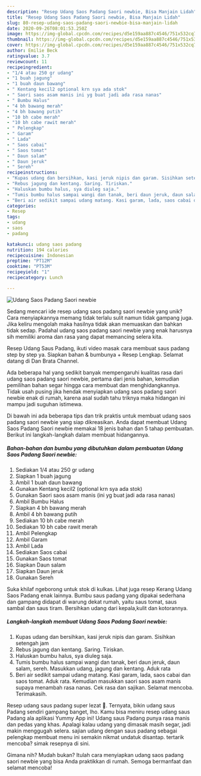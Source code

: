 ```yaml
---
description: "Resep Udang Saos Padang Saori newbie, Bisa Manjain Lidah"
title: "Resep Udang Saos Padang Saori newbie, Bisa Manjain Lidah"
slug: 80-resep-udang-saos-padang-saori-newbie-bisa-manjain-lidah
date: 2020-09-26T08:01:53.250Z
image: https://img-global.cpcdn.com/recipes/d5e159aa887c4546/751x532cq70/udang-saos-padang-saori-newbie-foto-resep-utama.jpg
thumbnail: https://img-global.cpcdn.com/recipes/d5e159aa887c4546/751x532cq70/udang-saos-padang-saori-newbie-foto-resep-utama.jpg
cover: https://img-global.cpcdn.com/recipes/d5e159aa887c4546/751x532cq70/udang-saos-padang-saori-newbie-foto-resep-utama.jpg
author: Emilie Beck
ratingvalue: 3.7
reviewcount: 11
recipeingredient:
- "1/4 atau 250 gr udang"
- "1 buah jagung"
- "1 buah daun bawang"
- " Kentang kecil2 optional krn sya ada stok"
- " Saori saos asam manis ini yg buat jadi ada rasa nanas"
- " Bumbu Halus"
- "4 bh bawang merah"
- "4 bh bawang putih"
- "10 bh cabe merah"
- "10 bh cabe rawit merah"
- " Pelengkap"
- " Garam"
- " Lada"
- " Saos cabai"
- " Saos tomat"
- " Daun salam"
- " Daun jeruk"
- " Sereh"
recipeinstructions:
- "Kupas udang dan bersihkan, kasi jeruk nipis dan garam. Sisihkan setengah jam"
- "Rebus jagung dan kentang. Saring. Tiriskan."
- "Haluskan bumbu halus, sya diuleg saja."
- "Tumis bumbu halus sampai wangi dan tanak, beri daun jeruk, daun salam, sereh. Masukkan udang, jagung dan kentang. Aduk rata"
- "Beri air sedikit sampai udang matang. Kasi garam, lada, saos cabai dan saos tomat. Aduk rata. Kemudian masukkan saori saos asam manis supaya menambah rasa nanas. Cek rasa dan sajikan. Selamat mencoba. Terimakasih."
categories:
- Resep
tags:
- udang
- saos
- padang

katakunci: udang saos padang 
nutrition: 194 calories
recipecuisine: Indonesian
preptime: "PT12M"
cooktime: "PT53M"
recipeyield: "1"
recipecategory: Lunch

---
```



![Udang Saos Padang Saori newbie](https://img-global.cpcdn.com/recipes/d5e159aa887c4546/751x532cq70/udang-saos-padang-saori-newbie-foto-resep-utama.jpg)

Sedang mencari ide resep udang saos padang saori newbie yang unik? Cara menyiapkannya memang tidak terlalu sulit namun tidak gampang juga. Jika keliru mengolah maka hasilnya tidak akan memuaskan dan bahkan tidak sedap. Padahal udang saos padang saori newbie yang enak harusnya sih memiliki aroma dan rasa yang dapat memancing selera kita.

Resep Udang Saus Padang, ikuti video masak cara membuat saus padang step by step ya. Siapkan bahan &amp; bumbunya + Resep Lengkap. Selamat datang di Dan Brata Channel.

Ada beberapa hal yang sedikit banyak mempengaruhi kualitas rasa dari udang saos padang saori newbie, pertama dari jenis bahan, kemudian pemilihan bahan segar hingga cara membuat dan menghidangkannya. Tidak usah pusing jika hendak menyiapkan udang saos padang saori newbie enak di rumah, karena asal sudah tahu triknya maka hidangan ini mampu jadi suguhan istimewa.


Di bawah ini ada beberapa tips dan trik praktis untuk membuat udang saos padang saori newbie yang siap dikreasikan. Anda dapat membuat Udang Saos Padang Saori newbie memakai 18 jenis bahan dan 5 tahap pembuatan. Berikut ini langkah-langkah dalam membuat hidangannya.

<!--inarticleads1-->

##### Bahan-bahan dan bumbu yang dibutuhkan dalam pembuatan Udang Saos Padang Saori newbie:

1. Sediakan 1/4 atau 250 gr udang
1. Siapkan 1 buah jagung
1. Ambil 1 buah daun bawang
1. Gunakan  Kentang kecil2 (optional krn sya ada stok)
1. Gunakan  Saori saos asam manis (ini yg buat jadi ada rasa nanas)
1. Ambil  Bumbu Halus
1. Siapkan 4 bh bawang merah
1. Ambil 4 bh bawang putih
1. Sediakan 10 bh cabe merah
1. Sediakan 10 bh cabe rawit merah
1. Ambil  Pelengkap
1. Ambil  Garam
1. Ambil  Lada
1. Sediakan  Saos cabai
1. Gunakan  Saos tomat
1. Siapkan  Daun salam
1. Siapkan  Daun jeruk
1. Gunakan  Sereh


Suka khilaf ngeborong untuk stok di kulkas. Lihat juga resep Kerang Udang Saos Padang enak lainnya. Bumbu saus padang yang dipakai sederhana dan gampang didapat di warung dekat rumah, yaitu saus tomat, saus sambal dan saus tiram. Bersihkan udang dari kepala,kulit dan kotorannya. 

<!--inarticleads2-->

##### Langkah-langkah membuat Udang Saos Padang Saori newbie:

1. Kupas udang dan bersihkan, kasi jeruk nipis dan garam. Sisihkan setengah jam
1. Rebus jagung dan kentang. Saring. Tiriskan.
1. Haluskan bumbu halus, sya diuleg saja.
1. Tumis bumbu halus sampai wangi dan tanak, beri daun jeruk, daun salam, sereh. Masukkan udang, jagung dan kentang. Aduk rata
1. Beri air sedikit sampai udang matang. Kasi garam, lada, saos cabai dan saos tomat. Aduk rata. Kemudian masukkan saori saos asam manis supaya menambah rasa nanas. Cek rasa dan sajikan. Selamat mencoba. Terimakasih.


Resep udang saus padang super lezat 🤗. Ternyata, bikin udang saus Padang sendiri gampang banget, lho. Kamu bisa meniru resep udang saus Padang ala aplikasi Yummy App ini! Udang saus Padang punya rasa manis dan pedas yang khas. Apalagi kalau udang yang dimasak masih segar, jadi makin menggugah selera. sajian udang dengan saus padang sebagai pelengkap membuat menu ini semakin nikmat undatuk disantap. tertarik mencoba? simak resepnya di sini. 

Gimana nih? Mudah bukan? Itulah cara menyiapkan udang saos padang saori newbie yang bisa Anda praktikkan di rumah. Semoga bermanfaat dan selamat mencoba!

